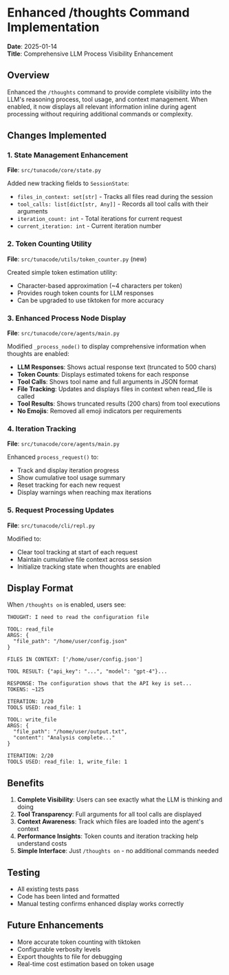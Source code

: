 # Enhanced /thoughts Command Implementation

**Date**: 2025-01-14  
**Title**: Comprehensive LLM Process Visibility Enhancement

## Overview

Enhanced the `/thoughts` command to provide complete visibility into the LLM's reasoning process, tool usage, and context management. When enabled, it now displays all relevant information inline during agent processing without requiring additional commands or complexity.

## Changes Implemented

### 1. State Management Enhancement
**File**: `src/tunacode/core/state.py`

Added new tracking fields to `SessionState`:
- `files_in_context: set[str]` - Tracks all files read during the session
- `tool_calls: list[dict[str, Any]]` - Records all tool calls with their arguments
- `iteration_count: int` - Total iterations for current request
- `current_iteration: int` - Current iteration number

### 2. Token Counting Utility
**File**: `src/tunacode/utils/token_counter.py` (new)

Created simple token estimation utility:
- Character-based approximation (~4 characters per token)
- Provides rough token counts for LLM responses
- Can be upgraded to use tiktoken for more accuracy

### 3. Enhanced Process Node Display
**File**: `src/tunacode/core/agents/main.py`

Modified `_process_node()` to display comprehensive information when thoughts are enabled:
- **LLM Responses**: Shows actual response text (truncated to 500 chars)
- **Token Counts**: Displays estimated tokens for each response
- **Tool Calls**: Shows tool name and full arguments in JSON format
- **File Tracking**: Updates and displays files in context when read_file is called
- **Tool Results**: Shows truncated results (200 chars) from tool executions
- **No Emojis**: Removed all emoji indicators per requirements

### 4. Iteration Tracking
**File**: `src/tunacode/core/agents/main.py`

Enhanced `process_request()` to:
- Track and display iteration progress
- Show cumulative tool usage summary
- Reset tracking for each new request
- Display warnings when reaching max iterations

### 5. Request Processing Updates
**File**: `src/tunacode/cli/repl.py`

Modified to:
- Clear tool tracking at start of each request
- Maintain cumulative file context across session
- Initialize tracking state when thoughts are enabled

## Display Format

When `/thoughts on` is enabled, users see:

```
THOUGHT: I need to read the configuration file

TOOL: read_file
ARGS: {
  "file_path": "/home/user/config.json"
}

FILES IN CONTEXT: ['/home/user/config.json']

TOOL RESULT: {"api_key": "...", "model": "gpt-4"}...

RESPONSE: The configuration shows that the API key is set...
TOKENS: ~125

ITERATION: 1/20
TOOLS USED: read_file: 1

TOOL: write_file  
ARGS: {
  "file_path": "/home/user/output.txt",
  "content": "Analysis complete..."
}

ITERATION: 2/20
TOOLS USED: read_file: 1, write_file: 1
```

## Benefits

1. **Complete Visibility**: Users can see exactly what the LLM is thinking and doing
2. **Tool Transparency**: Full arguments for all tool calls are displayed
3. **Context Awareness**: Track which files are loaded into the agent's context
4. **Performance Insights**: Token counts and iteration tracking help understand costs
5. **Simple Interface**: Just `/thoughts on` - no additional commands needed

## Testing

- All existing tests pass
- Code has been linted and formatted
- Manual testing confirms enhanced display works correctly

## Future Enhancements

- More accurate token counting with tiktoken
- Configurable verbosity levels
- Export thoughts to file for debugging
- Real-time cost estimation based on token usage